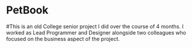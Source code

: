# PetBook

#This is an old College senior project I did over the course of 4 months. I worked as Lead Programmer and Designer alongside two colleagues who focused on the business aspect of the project.
